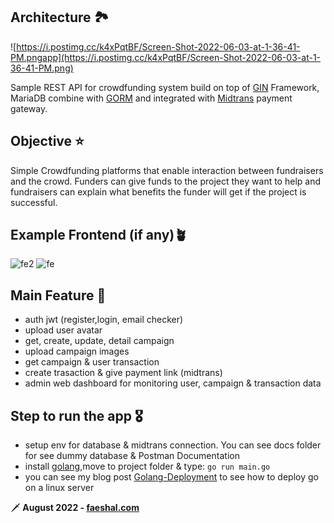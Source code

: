 ## Architecture 🏞️

![https://i.postimg.cc/k4xPqtBF/Screen-Shot-2022-06-03-at-1-36-41-PM.pngapp](https://i.postimg.cc/k4xPqtBF/Screen-Shot-2022-06-03-at-1-36-41-PM.png)

Sample REST API for crowdfunding system build on top of [GIN](https://gin-gonic.com/) Framework, MariaDB combine with [GORM](https://gorm.io/index.html) and integrated with [Midtrans](https://midtrans.com/) payment gateway.

## Objective ⭐

Simple Crowdfunding platforms that enable interaction between fundraisers and the crowd. Funders can give funds to the project they want to help and fundraisers can explain what benefits the funder will get if the project is successful.

## Example Frontend (if any)🪴

![fe2](https://i.postimg.cc/hjBkK4Qv/fe2.jpg)
![fe](https://i.postimg.cc/ydywxq0P/fe.jpg)

## Main Feature 🧩

- auth jwt (register,login, email checker)
- upload user avatar
- get, create, update, detail campaign
- upload campaign images
- get campaign & user transaction
- create trasaction & give payment link (midtrans)
- admin web dashboard for monitoring user, campaign & transaction data

## Step to run the app 🎖️

- setup env for database & midtrans connection. You can see docs folder for see dummy database & Postman Documentation
- install [golang](https://go.dev/dl/),move to project folder & type: `go run main.go`
- you can see my blog post [Golang-Deployment](https://www.faeshal.com/posts/deploy-golang-on-linux-server-2ecedcde6752/) to see how to deploy go on a linux server

🗡 **August 2022 - [faeshal.com](https://faeshal.com)**
